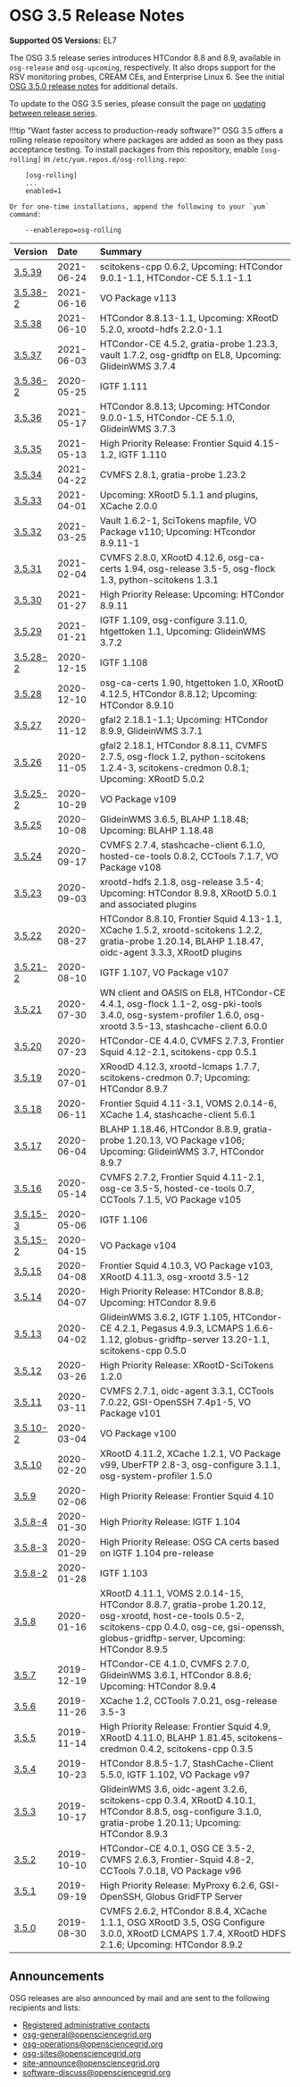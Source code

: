 OSG 3.5 Release Notes
=====================

**Supported OS Versions:** EL7

The OSG 3.5 release series introduces HTCondor 8.8 and 8.9, available in `osg-release` and `osg-upcoming`, respectively.
It also drops support for the RSV monitoring probes, CREAM CEs, and Enterprise Linux 6.
See the initial [OSG 3.5.0 release notes](3.5/release-3-5-0.md) for additional details.

To update to the OSG 3.5 series, please consult the page on
[updating between release series](updating-to-osg-35.md).

!!!tip "Want faster access to production-ready software?"
    OSG 3.5 offers a rolling release repository where packages are added as soon as they pass acceptance testing.
    To install packages from this repository, enable `[osg-rolling]` in `/etc/yum.repos.d/osg-rolling.repo`:

        [osg-rolling]
        ...
        enabled=1

    Or for one-time installations, append the following to your `yum` command:

        --enablerepo=osg-rolling

| Version                             | Date       | Summary                                                                       |
|:------------------------------------|:-----------|:------------------------------------------------------------------------------|
| [3.5.39](3.5/release-3-5-39.md)     | 2021-06-24 | scitokens-cpp 0.6.2, Upcoming: HTCondor 9.0.1-1.1, HTCondor-CE 5.1.1-1.1      |
| [3.5.38-2](3.5/release-3-5-38-2.md) | 2021-06-16 | VO Package v113                                                               |
| [3.5.38](3.5/release-3-5-38.md)     | 2021-06-10 | HTCondor 8.8.13-1.1, Upcoming: XRootD 5.2.0, xrootd-hdfs 2.2.0-1.1            |
| [3.5.37](3.5/release-3-5-37.md)     | 2021-06-03 | HTCondor-CE 4.5.2, gratia-probe 1.23.3, vault 1.7.2, osg-gridftp on EL8, Upcoming: GlideinWMS 3.7.4 |
| [3.5.36-2](3.5/release-3-5-36-2.md) | 2020-05-25 | IGTF 1.111                                                                    |
| [3.5.36](3.5/release-3-5-36.md)     | 2021-05-17 | HTCondor 8.8.13; Upcoming: HTCondor 9.0.0-1.5, HTCondor-CE 5.1.0, GlideinWMS 3.7.3 |
| [3.5.35](3.5/release-3-5-35.md)     | 2021-05-13 | High Priority Release: Frontier Squid 4.15-1.2, IGTF 1.110                    |
| [3.5.34](3.5/release-3-5-34.md)     | 2021-04-22 | CVMFS 2.8.1, gratia-probe 1.23.2                                              |
| [3.5.33](3.5/release-3-5-33.md)     | 2021-04-01 | Upcoming: XRootD 5.1.1 and plugins, XCache 2.0.0                              |
| [3.5.32](3.5/release-3-5-32.md)     | 2021-03-25 | Vault 1.6.2-1, SciTokens mapfile, VO Package v110; Upcoming: HTcondor 8.9.11-1 |
| [3.5.31](3.5/release-3-5-31.md)     | 2021-02-04 | CVMFS 2.8.0, XRootD 4.12.6, osg-ca-certs 1.94, osg-release 3.5-5, osg-flock 1.3, python-scitokens 1.3.1 |
| [3.5.30](3.5/release-3-5-30.md)     | 2021-01-27 | High Priority Release:  Upcoming: HTCondor 8.9.11                             |
| [3.5.29](3.5/release-3-5-29.md)     | 2021-01-21 | IGTF 1.109, osg-configure 3.11.0, htgettoken 1.1, Upcoming: GlideinWMS 3.7.2  |
| [3.5.28-2](3.5/release-3-5-28-2.md) | 2020-12-15 | IGTF 1.108                                                                    |
| [3.5.28](3.5/release-3-5-28.md)     | 2020-12-10 | osg-ca-certs 1.90, htgettoken 1.0, XRootD 4.12.5, HTCondor 8.8.12; Upcoming: HTCondor 8.9.10 |
| [3.5.27](3.5/release-3-5-27.md)     | 2020-11-12 | gfal2 2.18.1-1.1; Upcoming: HTCondor 8.9.9, GlideinWMS 3.7.1                  |
| [3.5.26](3.5/release-3-5-26.md)     | 2020-11-05 | gfal2 2.18.1, HTCondor 8.8.11, CVMFS 2.7.5, osg-flock 1.2, python-scitokens 1.2.4-3, scitokens-credmon 0.8.1; Upcoming: XRootD 5.0.2 |
| [3.5.25-2](3.5/release-3-5-25-2.md) | 2020-10-29 | VO Package v109                                                               |
| [3.5.25](3.5/release-3-5-25.md)     | 2020-10-08 | GlideinWMS 3.6.5, BLAHP 1.18.48; Upcoming: BLAHP 1.18.48                      |
| [3.5.24](3.5/release-3-5-24.md)     | 2020-09-17 | CVMFS 2.7.4, stashcache-client 6.1.0, hosted-ce-tools 0.8.2, CCTools 7.1.7, VO Package v108 |
| [3.5.23](3.5/release-3-5-23.md)     | 2020-09-03 | xrootd-hdfs 2.1.8, osg-release 3.5-4; Upcoming: HTCondor 8.9.8, XRootD 5.0.1 and associated plugins |
| [3.5.22](3.5/release-3-5-22.md)     | 2020-08-27 | HTCondor 8.8.10, Frontier Squid 4.13-1.1, XCache 1.5.2, xrootd-scitokens 1.2.2, gratia-probe 1.20.14, BLAHP 1.18.47, oidc-agent 3.3.3, XRootD plugins |
| [3.5.21-2](3.5/release-3-5-21-2.md) | 2020-08-10 | IGTF 1.107, VO Package v107                                                   |
| [3.5.21](3.5/release-3-5-21.md)     | 2020-07-30 | WN client and OASIS on EL8, HTCondor-CE 4.4.1, osg-flock 1.1-2, osg-pki-tools 3.4.0, osg-system-profiler 1.6.0, osg-xrootd 3.5-13, stashcache-client 6.0.0 |
| [3.5.20](3.5/release-3-5-20.md)     | 2020-07-23 | HTCondor-CE 4.4.0, CVMFS 2.7.3, Frontier Squid 4.12-2.1, scitokens-cpp 0.5.1  |
| [3.5.19](3.5/release-3-5-19.md)     | 2020-07-01 | XRoodD 4.12.3, xrootd-lcmaps 1.7.7, scitokens-credmon 0.7; Upcoming: HTCondor 8.9.7 |
| [3.5.18](3.5/release-3-5-18.md)     | 2020-06-11 | Frontier Squid 4.11-3.1, VOMS 2.0.14-6, XCache 1.4, stashcache-client 5.6.1   |
| [3.5.17](3.5/release-3-5-17.md)     | 2020-06-04 | BLAHP 1.18.46, HTCondor 8.8.9, gratia-probe 1.20.13, VO Package v106; Upcoming: GlideinWMS 3.7, HTCondor 8.9.7 |
| [3.5.16](3.5/release-3-5-16.md)     | 2020-05-14 | CVMFS 2.7.2, Frontier Squid 4.11-2.1, osg-ce 3.5-5, hosted-ce-tools 0.7, CCTools 7.1.5, VO Package v105 |
| [3.5.15-3](3.5/release-3-5-15-3.md) | 2020-05-06 | IGTF 1.106                                                                    |
| [3.5.15-2](3.5/release-3-5-15-2.md) | 2020-04-15 | VO Package v104                                                               |
| [3.5.15](3.5/release-3-5-15.md)     | 2020-04-08 | Frontier Squid 4.10.3, VO Package v103, XRootD 4.11.3, osg-xrootd 3.5-12      |
| [3.5.14](3.5/release-3-5-14.md)     | 2020-04-07 | High Priority Release: HTCondor 8.8.8; Upcoming: HTCondor 8.9.6               |
| [3.5.13](3.5/release-3-5-13.md)     | 2020-04-02 | GlideinWMS 3.6.2, IGTF 1.105, HTCondor-CE 4.2.1, Pegasus 4.9.3, LCMAPS 1.6.6-1.12, globus-gridftp-server 13.20-1.1, scitokens-cpp 0.5.0 |
| [3.5.12](3.5/release-3-5-12.md)     | 2020-03-26 | High Priority Release: XRootD-SciTokens 1.2.0                                 |
| [3.5.11](3.5/release-3-5-11.md)     | 2020-03-11 | CVMFS 2.7.1, oidc-agent 3.3.1, CCTools 7.0.22, GSI-OpenSSH 7.4p1-5, VO Package v101 |
| [3.5.10-2](3.5/release-3-5-10-2.md) | 2020-03-04 | VO Package v100                                                               |
| [3.5.10](3.5/release-3-5-10.md)     | 2020-02-20 | XRootD 4.11.2, XCache 1.2.1, VO Package v99, UberFTP 2.8-3, osg-configure 3.1.1, osg-system-profiler 1.5.0 |
| [3.5.9](3.5/release-3-5-9.md)       | 2020-02-06 | High Priority Release: Frontier Squid 4.10                                    |
| [3.5.8-4](3.5/release-3-5-8-4.md)   | 2020-01-30 | High Priority Release: IGTF 1.104                                             |
| [3.5.8-3](3.5/release-3-5-8-3.md)   | 2020-01-29 | High Priority Release: OSG CA certs based on IGTF 1.104 pre-release           |
| [3.5.8-2](3.5/release-3-5-8-2.md)   | 2020-01-28 | IGTF 1.103                                                                    |
| [3.5.8](3.5/release-3-5-8.md)       | 2020-01-16 | XRootD 4.11.1, VOMS 2.0.14-15, HTCondor 8.8.7, gratia-probe 1.20.12, osg-xrootd, host-ce-tools 0.5-2, scitokens-cpp 0.4.0, osg-ce, gsi-openssh, globus-gridftp-server, Upcoming: HTCondor 8.9.5 |
| [3.5.7](3.5/release-3-5-7.md)       | 2019-12-19 | HTCondor-CE 4.1.0, CVMFS 2.7.0, GlideinWMS 3.6.1, HTCondor 8.8.6; Upcoming: HTCondor 8.9.4 |
| [3.5.6](3.5/release-3-5-6.md)       | 2019-11-26 | XCache 1.2, CCTools 7.0.21, osg-release 3.5-3                                 |
| [3.5.5](3.5/release-3-5-5.md)       | 2019-11-14 | High Priority Release: Frontier Squid 4.9, XRootD 4.11.0, BLAHP 1.81.45, scitokens-credmon 0.4.2, scitokens-cpp 0.3.5 |
| [3.5.4](3.5/release-3-5-4.md)       | 2019-10-23 | HTCondor 8.8.5-1.7, StashCache-Client 5.5.0, IGTF 1.102, VO Package v97       |
| [3.5.3](3.5/release-3-5-3.md)       | 2019-10-17 | GlideinWMS 3.6, oidc-agent 3.2.6, scitokens-cpp 0.3.4, XRootD 4.10.1, HTCondor 8.8.5, osg-configure 3.1.0, gratia-probe 1.20.11; Upcoming: HTCondor 8.9.3 |
| [3.5.2](3.5/release-3-5-2.md)       | 2019-10-10 | HTCondor-CE 4.0.1, OSG CE 3.5-2, CVMFS 2.6.3, Frontier-Squid 4.8-2, CCTools 7.0.18, VO Package v96 |
| [3.5.1](3.5/release-3-5-1.md)       | 2019-09-19 | High Priority Release: MyProxy 6.2.6, GSI-OpenSSH, Globus GridFTP Server      |
| [3.5.0](3.5/release-3-5-0.md)       | 2019-08-30 | CVMFS 2.6.2, HTCondor 8.8.4, XCache 1.1.1, OSG XRootD 3.5, OSG Configure 3.0.0, XRootD LCMAPS 1.7.4, XRootD HDFS 2.1.6; Upcoming: HTCondor 8.9.2 |

Announcements
-------------

OSG releases are also announced by mail and are sent to the following recipients and lists:

-   [Registered administrative contacts](../common/registration.md#registering-resources)
-   [osg-general@opensciencegrid.org](https://listserv.fnal.gov/scripts/wa.exe?A0=OSG-GENERAL)
-   [osg-operations@opensciencegrid.org](https://listserv.fnal.gov/scripts/wa.exe?A0=OSG-OPERATIONS)
-   [osg-sites@opensciencegrid.org](https://listserv.fnal.gov/scripts/wa.exe?A0=OSG-SITES)
-   [site-announce@opensciencegrid.org](https://listserv.fnal.gov/scripts/wa.exe?A0=site-announce)
-   [software-discuss@opensciencegrid.org](https://listserv.fnal.gov/scripts/wa.exe?A0=software-discuss)
